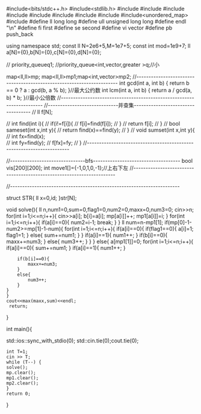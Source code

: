 #include<bits/stdc++.h>
#include<stdlib.h>
#include<string>
#include<algorithm>
#include<map>
#include<stack>
#include<queue>
#include<deque>
#include<numeric>
#include<vector>
#include<unordered_map>
#include<climits> 
#define ll long long
#define ull unsigned long long
#define endl "\n" 
#define fi first
#define se second
#define vi vector
#define pb push_back

using namespace std;
const ll N=2e6+5,M=1e7+5;
const int mod=1e9+7;
ll a[N]={0},b[N]={0},c[N]={0},d[N]={0};


// priority_queue<ll>q1;
//priority_queue<int,vector<int>,greater<int> >q;//小

map<ll,ll>mp; map<ll,ll>mp1;map<int,vector<int>>mp2;
//----------------------------------------------------------------------
int gcd(int a, int b) {
    return b == 0 ? a : gcd(b, a % b);
    }//最大公约数
int lcm(int a, int b) {
    return a / gcd(a, b) * b;
    }//最小公倍数
//----------------------------------------------------------------------
//-----------------------------并查集-----------------------------------
// ll f[N];

// int find(int i){
//    if(i!=f[i]){
//    	f[i]=find(f[i]);
//    }
//    return f[i];
// }
// bool sameset(int x,int y){
//     return find(x)==find(y);
// }
// void sumset(int x,int y){
//  int fx=find(x);     
//  int fy=find(y);
//   f[fx]=fy;
// }
//----------------------------------------------------------------------

//-------------------------------bfs------------------------------------
bool vis[200][200];
int move1[]={-1,0,1,0,-1};//上右下左
//----------------------------------------------------------------------

//----------------------------------------------------------------------

struct STR{
    ll x=0,id;
}str[N];





void solve(){
    ll n,num1=0,sum=0,flag1=0,num2=0,maxx=0,num3=0;
    cin>>n;
    for(int i=1;i<=n;i++){
        cin>>a[i];
        b[i]=a[i];
        mp[a[i]]++;
        mp1[a[i]]=i;
    }
    for(int i=1;i<=n;i++){
        if(a[i]==0){
            num2=i-1;
            break;
        }
    }
    ll num=n-mp1[1];
    if(mp[0]-1-num2>=mp[1]-1-num){
        for(int i=1;i<=n;i++){
            if(a[i]==0){
                if(flag1==0){
                 a[i]=1;
                 flag1=1;
                }
                else{
                sum+=num1;
                }
             }
            if(a[i]==1){
                num1++;
            }
            if(b[i]==0){
                maxx+=num3;
            }
            else{
                num3++;
            }
        }
    }
    else{
        a[mp1[1]]=0;
        for(int i=1;i<=n;i++){
            if(a[i]==0){
                sum+=num1;
             }
            if(a[i]==1){
                num1++;
            }
        
        if(b[i]==0){
            maxx+=num3;
        }
        else{
            num3++;
        }
    }
    }
    cout<<max(maxx,sum)<<endl;
     return;
}



int main(){ 
	
  std::ios::sync_with_stdio(0);
  std::cin.tie(0);cout.tie(0);

	
    int T=1;
    cin >> T;
    while (T--) {
	solve();
    mp.clear();
    mp1.clear();
    mp2.clear();
    }
    return 0;
}
